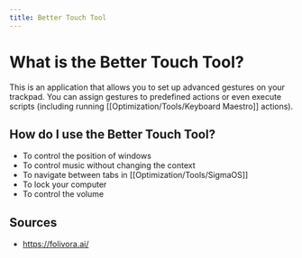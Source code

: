 ```yaml
---
title: Better Touch Tool
---
```


# What is the Better Touch Tool?
This is an application that allows you to set up advanced gestures on your trackpad. You can assign gestures to predefined actions or even execute scripts (including running [[Optimization/Tools/Keyboard Maestro]] actions).

## How do I use the Better Touch Tool?
- To control the position of windows
- To control music without changing the context
- To navigate between tabs in [[Optimization/Tools/SigmaOS]]
- To lock your computer
- To control the volume

## Sources
- https://folivora.ai/
